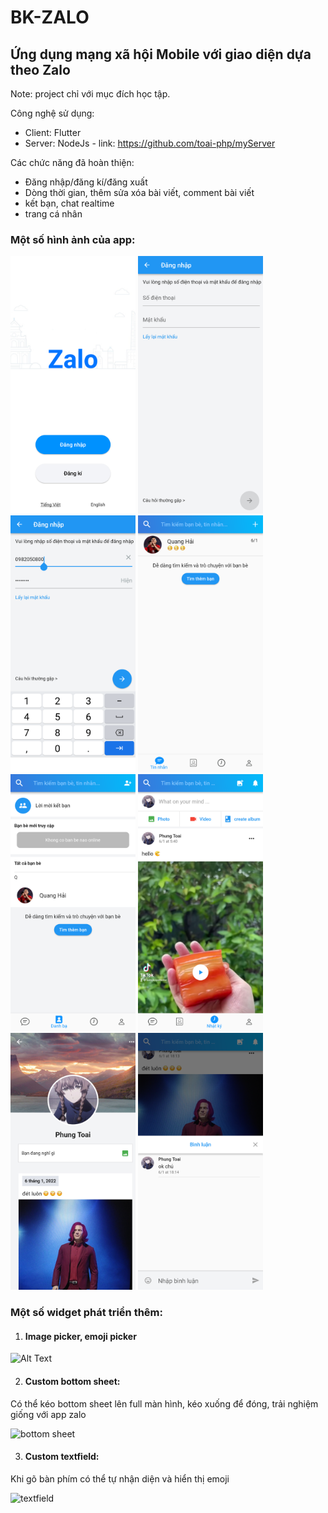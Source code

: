 # BK-ZALO 

## Ứng dụng mạng xã hội Mobile với giao diện dựa theo Zalo

Note: project chỉ với mục đích học tập.

Công nghệ sử dụng: 
- Client: Flutter 
- Server: NodeJs - link: https://github.com/toai-php/myServer

Các chức năng đã hoàn thiện:
- Đăng nhập/đăng kí/đăng xuất
- Dòng thời gian, thêm sửa xóa bài viết, comment bài viết
- kết bạn, chat realtime
- trang cá nhân

### Một số hình ảnh của app:
<img src="assets/images/image (1).png" alt="drawing" width="200"/> <img src="assets/images/image (2).png" alt="drawing" width="200"/> <img src="assets/images/image (3).png" alt="drawing" width="200"/> <img src="assets/images/image (4).png" alt="drawing" width="200"/> <img src="assets/images/image (5).png" alt="drawing" width="200"/> <img src="assets/images/image (6).png" alt="drawing" width="200"/> <img src="assets/images/image (7).png" alt="drawing" width="200"/> <img src="assets/images/image (8).png" alt="drawing" width="200"/>

### Một số widget phát triển thêm: 
1. #### Image picker, emoji picker 
![Alt Text](https://media1.giphy.com/media/YQrpyroLQpiye4BELZ/giphy.gif)

2. #### Custom bottom sheet: 
Có thể kéo bottom sheet lên full màn hình, kéo xuống để đóng, trải nghiệm giống với app zalo

![bottom sheet](https://media1.giphy.com/media/Oi67Yvd2ZKN0AlDBXs/giphy.gif)

3. #### Custom textfield: 
Khi gõ bàn phím có thể tự nhận diện và hiển thị emoji

![textfield](https://media0.giphy.com/media/b5dqiJjNG9KPh8atW8/giphy.gif)